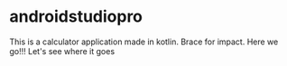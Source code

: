 # androidstudiopro
This is a calculator application made in kotlin. Brace for impact. Here we go!!!
Let's see where it goes

